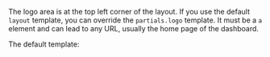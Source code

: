 The logo area is at the top left corner of the layout. If you use the default `layout` template, you can override the `partials.logo` template. It must be a `a` element and can lead to any URL, usually the home page of the dashboard.

The default template:

<script src="https://gist.github.com/letrunghieu/5cf7f01b7570f6e45adf.js?file=logo.blade.php"></script>